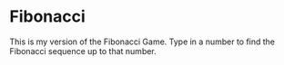 # Fibonacci
This is my version of the Fibonacci Game. Type in a number to find the Fibonacci sequence up to that number.
